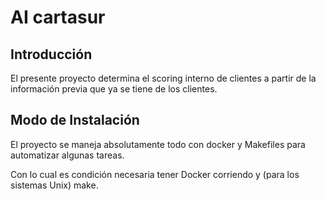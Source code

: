 # AI cartasur

## Introducción

El presente proyecto determina el scoring interno de clientes a partir de
la información previa que ya se tiene de los clientes.

## Modo de Instalación

El proyecto se maneja absolutamente todo con docker y Makefiles para automatizar algunas tareas.

Con lo cual es condición necesaria tener Docker corriendo y (para los sistemas Unix) make.
